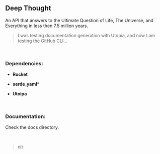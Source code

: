 
## Deep Thought

An API that answers to the Ultimate Question of Life, The Universe, and Everything in less then 7.5 million years.

> I was testing documentation generation with Utopia, and now I am testing the GitHub CLI...

&nbsp;


### Dependencies:

- **Rocket**

- **serde_yaml***

- **Utoipa**

&nbsp;


### Documentation:

Check the docs directory.

&nbsp;


> εїз

